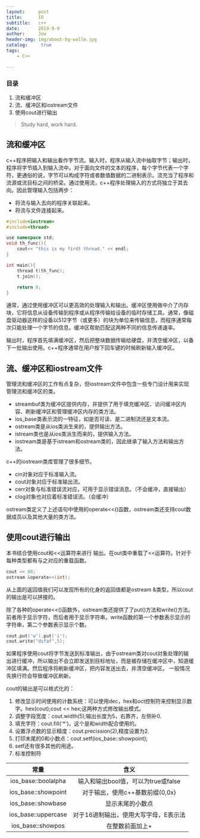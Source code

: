 ```yaml
---
layout:     post
title:      IO
subtitle:   c++
date:       2019-9-9
author:     Jow
header-img: img/about-bg-walle.jpg
catalog: 	 true 
tags:
    - C++

---
```


### 目录
1. 流和缓冲区
2. 流、缓冲区和iostream文件
3. 使用cout进行输出


> Study hard, work hard.


## 流和缓冲区
c++程序把输入和输出看作字节流。输入时，程序从输入流中抽取字节；输出时，程序将字节插入到输入流中。对于面向文件的文本的程序，每个字节代表一个字符，更通俗的说，字节可以构成字符或者数值数据的二进制表示。流充当了程序和流源或流目标之间的桥梁。通过使用流，c++程序处理输入的方式将独立于其去向。因此管理输入包括两步：

* 将流与输入去向的程序关联起来。
* 将流与文件连接起来。


```c++
#include<iostream>
#include<thread>

use namespace std;
void th_func(){
	cout<< "this is my firdt thread." << endl;
}

int main(){
	thread t(th_func);
	t.join();
	
	return 0;
}
```

通常，通过使用缓冲区可以更高效的处理输入和输出。缓冲区使用做中介了内存块，它将信息从设备传输到程序或从程序传输给设备的临时存储工具。通常，像磁盘驱动器这样的设备以512字节（或更多）的块为单位来传输信息，而程序通常每次只能处理一个字节的信息。缓冲区帮助匹配这两种不同的信息传递速率。

输出时，程序首先填满缓冲区，然后把整块数据传输给硬盘，并清空缓冲区，以备下一批输出使用。c++程序通常在用户按下回车键的时候刷新输入缓冲区。


## 流、缓冲区和iostream文件
管理流和缓冲区的工作有点复杂，但iostream文件中包含一些专门设计用来实现管理流和缓冲区的类。
* streambuf类为缓冲区提供内存，并提供了用于填充缓冲区、访问缓冲区内容、刷新缓冲区和管理缓冲区内存的类方法。
* ios_base类表示流的一特征，如是否可读、是二进制流还是文本流。
* ostream类是从ios类派生来的，提供输出方法。
* istream类也是从ios类派生而来的，提供输入方法。
* iostream类是基于istream和ostream类的，因此继承了输入方法和输出方法。

c++的iostream类库管理了很多细节。
* cin对象对应于标准输入流。
* cout对象对应于标准输出流。
* cerr对象与标准错误流对应，可用于显示错误消息。（不会缓冲，直接输出）
* clog对象也对应着标准错误流。（会缓冲）

ostream类定义了上述语句中使用的operate<<()函数，ostream类还支持cout数据成员以及其他大量的类方法。

## 使用cout进行输出
本书结合使用cout和<<运算符来进行 输出。在out类中重载了<<运算符。针对于每种类型都有与之对应的重载函数。

```c++
cout << 88;
ostream &operate<<(int);
```

从上面的返回值我们可以发现所有的化身的返回值都是ostream &类型，所以cout的输出是可以拼接的。

除了各种的operate<<()函数外，ostream类还提供了了put()方法和write()方法。前者用于显示字符，而后者用于显示字符串。write函数的第一个参数表示显示的字符串，第二个参数表示显示个数。

```c++
cout.put('w').put('i');
cout.write("dsfaf",5);
```

如果程序使用cout将字节发送到标准输出，由于ostream类对cout对象处理的输出进行缓冲，所以输出不会立即发送到目标地址，而是被存储在缓冲区中，知道缓冲区填满。然后程序将刷新缓冲区，把内容发送出去，并清空缓冲区。 一般情况先换行符会导致缓冲区刷新。

cout的输出是可以格式化的：
1. 修改显示时间使用的计数系统：可以使用dec，hex和oct控制符来控制显示数字。hex(cout);cout << hex;这两种方式修改输出模式。
2. 调整字段宽度：cout.width(5);输出长度为5，右靠齐，左侧补0.
3. 填充字符：cout.fill('*')，这个是和width配合使用的。
4. 设置浮点数的显示精度：cout.precission(2),精度设置为2.
5. 打印末尾的0和小数点：cout.setf(ios_base::showpoint);
6. setf还有很多其他的用途。
7. 标准控制符

|常量|含义|
|:-:|:-:|
|ios_base::boolalpha|输入和输出bool值，可以为true或false|
|ios_base::showpoint|对于输出，使用c++基数前缀(0,0x)|
|ios_base::showbase|显示末尾的小数点|
|ios_base::uppercase|对于16进制输出，使用大写字母，E表示法|
|ios_base::showpos|在整数前面加上+|
